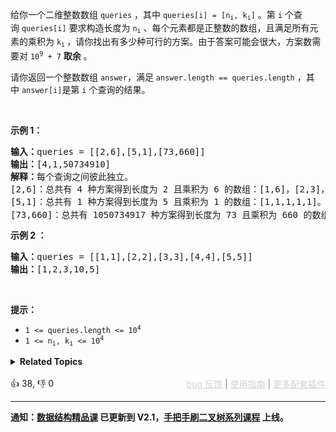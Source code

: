 <p>给你一个二维整数数组&nbsp;<code>queries</code>&nbsp;，其中 <code>queries[i] = [n<sub>i</sub>, k<sub>i</sub>]</code> 。第&nbsp;<code>i</code>&nbsp;个查询&nbsp;<code>queries[i]</code> 要求构造长度为&nbsp;<code>n<sub>i</sub></code> 、每个元素都是正整数的数组，且满足所有元素的乘积为&nbsp;<code>k<sub>i</sub></code><sub>&nbsp;</sub>，请你找出有多少种可行的方案。由于答案可能会很大，方案数需要对 <code>10<sup>9</sup> + 7</code>&nbsp;<strong>取余</strong> 。</p>

<p>请你返回一个整数数组<em>&nbsp;</em><code>answer</code>，满足<em>&nbsp;</em><code>answer.length == queries.length</code>&nbsp;，其中<em>&nbsp;</em><code>answer[i]</code>是第<em>&nbsp;</em><code>i</code>&nbsp;个查询的结果。</p>

<p>&nbsp;</p>

<p><strong>示例 1：</strong></p>

<pre>
<b>输入：</b>queries = [[2,6],[5,1],[73,660]]
<b>输出：</b>[4,1,50734910]
<b>解释：</b>每个查询之间彼此独立。
[2,6]：总共有 4 种方案得到长度为 2 且乘积为 6 的数组：[1,6]，[2,3]，[3,2]，[6,1]。
[5,1]：总共有 1 种方案得到长度为 5 且乘积为 1 的数组：[1,1,1,1,1]。
[73,660]：总共有 1050734917 种方案得到长度为 73 且乘积为 660 的数组。1050734917 对 10<sup>9</sup> + 7 取余得到 50734910 。
</pre>

<p><strong>示例 2&nbsp;：</strong></p>

<pre>
<b>输入：</b>queries = [[1,1],[2,2],[3,3],[4,4],[5,5]]
<b>输出：</b>[1,2,3,10,5]
</pre>

<p>&nbsp;</p>

<p><strong>提示：</strong></p>

<ul> 
 <li><code>1 &lt;= queries.length &lt;= 10<sup>4</sup> </code></li> 
 <li><code>1 &lt;= n<sub>i</sub>, k<sub>i</sub> &lt;= 10<sup>4</sup></code></li> 
</ul>

<details><summary><strong>Related Topics</strong></summary>数组 | 数学 | 动态规划 | 组合数学 | 数论</details><br>

<div>👍 38, 👎 0<span style='float: right;'><span style='color: gray;'><a href='https://github.com/labuladong/fucking-algorithm/discussions/939' target='_blank' style='color: lightgray;text-decoration: underline;'>bug 反馈</a> | <a href='https://mp.weixin.qq.com/s/NF8mmVyXVfC1ehdMOsO7Cw' target='_blank' style='color: lightgray;text-decoration: underline;'>使用指南</a> | <a href='https://labuladong.github.io/algo/images/others/%E5%85%A8%E5%AE%B6%E6%A1%B6.jpg' target='_blank' style='color: lightgray;text-decoration: underline;'>更多配套插件</a></span></span></div>

<div id="labuladong"><hr>

**通知：[数据结构精品课](https://aep.h5.xeknow.com/s/1XJHEO) 已更新到 V2.1，[手把手刷二叉树系列课程](https://aep.xet.tech/s/3YGcq3) 上线。**

</div>



